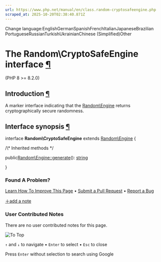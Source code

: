 ```yaml
---
url: https://www.php.net/manual/en/class.random-cryptosafeengine.php
scraped_at: 2025-10-20T02:38:40.871Z
---
```


Change language:EnglishGermanSpanishFrenchItalianJapaneseBrazilian PortugueseRussianTurkishUkrainianChinese (Simplified)Other

# The Random\\CryptoSafeEngine interface [¶](https://www.php.net/manual/en/class.random-cryptosafeengine.php\#class.random-cryptosafeengine)

(PHP 8 >= 8.2.0)

## Introduction [¶](https://www.php.net/manual/en/class.random-cryptosafeengine.php\#random-cryptosafeengine.intro)

A marker interface indicating that the [Random\\Engine](https://www.php.net/manual/en/class.random-engine.php) returns cryptographically secure randomness.


## Interface synopsis [¶](https://www.php.net/manual/en/class.random-cryptosafeengine.php\#random-cryptosafeengine.synopsis)

interface **Random\\CryptoSafeEngine** extends [Random\\Engine](https://www.php.net/manual/en/class.random-engine.php) {

/\\* Inherited methods \*/

public[Random\\Engine::generate](https://www.php.net/manual/en/random-engine.generate.php)(): [string](https://www.php.net/manual/en/language.types.string.php)

}

### Found A Problem?

[Learn How To Improve This Page](https://github.com/php/doc-base/blob/master/README.md "This will take you to our contribution guidelines on GitHub")
•
[Submit a Pull Request](https://github.com/php/doc-en/blob/master/reference/random/random.cryptosafeengine.xml)
•
[Report a Bug](https://github.com/php/doc-en/issues/new?body=From%20manual%20page:%20https:%2F%2Fphp.net%2Fclass.random-cryptosafeengine%0A%0A---)

[＋add a note](https://www.php.net/manual/add-note.php?sect=class.random-cryptosafeengine&repo=en&redirect=https://www.php.net/manual/en/class.random-cryptosafeengine.php)

### User Contributed Notes

There are no user contributed notes for this page.

![To Top](https://www.php.net/images/to-top@2x.png)

`↑` and `↓` to navigate •
`Enter` to select •
`Esc` to close


Press `Enter` without
selection to search using Google